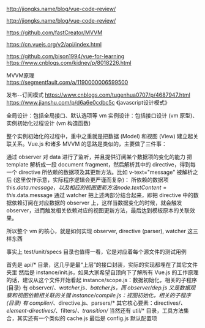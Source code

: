 http://jiongks.name/blog/vue-code-review/

http://jiongks.name/blog/vue-code-review/

https://github.com/fastCreator/MVVM


https://cn.vuejs.org/v2/api/index.html


https://github.com/bison1994/vue-for-learning   
https://www.cnblogs.com/kidney/p/8018226.html   

MVVM原理    
https://segmentfault.com/a/1190000006599500


发布--订阅模式
https://www.cnblogs.com/tugenhua0707/p/4687947.html
https://www.jianshu.com/p/d6a6e0cdbc5c    《javascript设计模式》
 
全局设计：包括全局接口、默认选项等
vm 实例设计：包括接口设计 (vm 原型)、实例初始化过程设计 (vm 构造函数)

整个实例初始化的过程中，重中之重就是把数据 (Model) 和视图 (View) 建立起关联关系。Vue.js 和诸多 MVVM 的思路是类似的，主要做了三件事：

通过 observer 对 data 进行了监听，并且提供订阅某个数据项的变化的能力
把 template 解析成一段 document fragment，然后解析其中的 directive，得到每一个 directive 所依赖的数据项及其更新方法。比如 v-text="message" 被解析之后 (这里仅作示意，实际程序逻辑会更严谨而复杂)：
所依赖的数据项 this.$data.message，以及
相应的视图更新方法 node.textContent = this.$data.message
通过 watcher 把上述两部分结合起来，即把 directive 中的数据依赖订阅在对应数据的 observer 上，这样当数据变化的时候，就会触发 observer，进而触发相关依赖对应的视图更新方法，最后达到模板原本的关联效果。

所以整个 vm 的核心，就是如何实现 observer, directive (parser), watcher 这三样东西

事实上 test/unit/specs 目录也值得一看，它是对应着每个源文件的测试用例

首先是 api/* 目录，这几乎是最“上层”的接口封装，实际的实现都埋在了其它文件夹里
然后是 instance/init.js，如果大家希望自顶向下了解所有 Vue.js 的工作原理的话，建议从这个文件开始看起
instance/scope.js：数据初始化，相关的子程序 (目录) 有 observer/*、watcher.js、batcher.js，而 observer/dep.js 又是数据观察和视图依赖相关联的关键
instance/compile.js：视图初始化，相关的子程序 (目录) 有 compiler/*、directive.js、parsers/*
其它核心要素：directives/*、element-directives/*、filters/*、transition/*
当然还有 util/* 目录，工具方法集合，其实还有一个类似的 cache.js
最后是 config.js 默认配置项